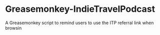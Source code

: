 Greasemonkey-IndieTravelPodcast
===============================

A Greasemonkey script to remind users to use the ITP referral link when browsin